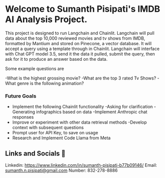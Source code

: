 # Welcome to Sumanth Pisipati's IMDB AI Analysis Project.

This project is designed to run Langchain and Chainlit. Langchain will pull data about the top 10,000 reviewed movies and tv shows from IMDB, formatted by Mantium and stored on Pinecone, a vector database. It will accept a query using a template through in Chainlit. Langchain will interface with Chat GPT model 3.5, send it the data it pulled, submit the query, then ask for it to produce an answer based on the data.

Some example questions are

-What is the highest grossing movie?
-What are the top 3 rated Tv Shows?
-What genre is the following animation?

### Future Goals

- Implement the following Chainlit functionality
    -Asking for clarification
    -Generating infographics based on data
    -Implement Anthropic chat responses
- Improve or experiment with other data retrieval methods
    -Develop context with subsequent questions
- Prompt user for API Key, to save on usage
- Research and Implement Code Llama from Meta

## Links and Socials 🔗

Linkedin: https://www.linkedin.com/in/sumanth-pisipati-b77b09146/
Email: sumanth.n.pisipati@gmail.com
Number: 832-278-8886